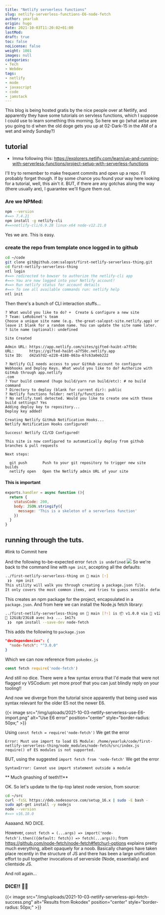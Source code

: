 ```yaml
---
title: "Netlify serverless functions"
slug: netlify-serverless-functions-E6-node-fetch
author: yearluk
origin: hugo
date: 2021-10-03T11:20:02+01:00
lastMod:
draft: true
toc: false
noLicense: false
weight: 1001
images: null
categories:
- Tech
- Webdev
tags:
- netlify
- mode
- javascript
- code
- jamstack
---
```



This blog is being hosted gratis by the nice people over at Netlify, and apparently they have some tutorials on servless functions, which I suppose I could use to learn something this morning. So here we go (what aelse are you going to d when the old doge gets you up at 02-Dark-15 in the AM of a wet and windy Sunday?)

## tutorial
- Imma following this:
https://explorers.netlify.com/learn/up-and-running-with-serverless-functions/project-setup-with-serverless-functions

I'll try to remember to make frequent commits and open up a repo. I'll probably forget though. If by some chance you found your way here looking for a tutorial, well, this  ain't it. BUT, if there are any gotchas along the way (there usually are), I guarantee we'll figure them out.


### Are we NPMed:

```bash
npm --version
#==> 7.4.21
npm install -g netlify-cli
#==>netlify-cli/6.9.28 linux-x64 node-v12.21.0
```
Yes we are. This is easy.

### create the repo from template once logged in to github

```bash
cd ~/code
git clone git@github.com:salopst/first-netlify-serverless-thing.git
cd first-netlify-serverless-thing
ntl login
#==> redirected to bowser to authorize the netlify-cli app
#==> You are now logged into your Netlify account!
#==> Run netlify status for account details
#==> To see all available commands run: netlify help
ntl init
```

Then there's a bunch of CLI interaction stuffs...

```text
? What would you like to do? +  Create & configure a new site
? Team: LeRobinet's team
Choose a unique site name (e.g. the-great-salopst-site.netlify.app) or leave it blank for a random name. You can update the site name later.
? Site name (optional): undefined

Site Created

Admin URL: https://app.netlify.com/sites/gifted-haibt-a7f50c
URL:       https://gifted-haibt-a7f50c.netlify.app
Site ID:   d42a57d2-e228-4188-863a-67c63a0eb222

? Netlify CLI needs access to your GitHub account to configure Webhooks and Deploy Keys. What would you like to do? Authorize with GitHub through app.netlify
.com
? Your build command (hugo build/yarn run build/etc): # no build command
? Directory to deploy (blank for current dir): public
? Netlify functions folder: netlify/functions
? No netlify.toml detected. Would you like to create one with these build settings? Yes
Adding deploy key to repository...
Deploy key added!

Creating Netlify GitHub Notification Hooks...
Netlify Notification Hooks configured!

Success! Netlify CI/CD Configured!

This site is now configured to automatically deploy from github branches & pull requests

Next steps:

  git push       Push to your git repository to trigger new site builds
  netlify open   Open the Netlify admin URL of your site
```

#### This is important

```javascript
exports.handler = async function (){
  return {
    statusCode: 200,
    body: JSON.stringify({
      message: 'This is a skeleton of a serverless function'
    })
  }
}
```
## running through the tuts.

#link to Commit here []()

And the following to-be-expected error `fetch is undefined`
![](2021-10-03-netlify-serverless-api-fetch-not-defined.png)
So we're back to the command line with `npm init`, accepting all the defaults:

```bash
../first-netlify-serverless-thing on  main [⇡]
 ❯❯  npm init
This utility will walk you through creating a package.json file.
It only covers the most common items, and tries to guess sensible defaults.
```
This creates an npm package for the project, encapsulated in a `package.json`. And from here we can install the Node.js fetch library:

```bash
../first-netlify-serverless-thing on  main [?⇡] is 📦 v1.0.0 via  v12.21.0
🧠 12GiB/23GiB avec λ=❯ ... 1m17s
 ❯❯  npm install --save-dev node-fetch
```

This adds the following to `package.json`

```json
"devDependencies": {
  "node-fetch": "^3.0.0"
}
```

Which we can now reference from `pokedex.js`

```javascript
const fetch require('node-fetch')
```

And still no dice. There were a few syntax errora that I'd made that were not flagged vy VSCodium: yet more proof that you can just blindly reply on your tooling!!

And now we diverge from the tutorial since apparently that being used was syntax relevant for the older E5 not the newer E6.

{{< image src="/img/uploads/2021-10-03-netlify-serverless-use-E6-import.png" alt="Use E6 error" position="center" style="border-radius: 50px;" >}}

Using `const fetch = require('node-fetch')`
We get the error
```
Error: Must use import to load ES Module: /home/yearluk/code/first-netlify-serverless-thing/node_modules/node-fetch/src/index.js
require() of ES modules is not supported.
```

BUT, using the suggested `import fetch from 'node-fetch'`
We get the error
```
SyntaxError: Cannot use import statement outside a module
```

** Much gnashing of teeth!!!**

OK. So let's update to the tip-top latest node version, from source:

```bash
cd ~/src
curl -fsSL https://deb.nodesource.com/setup_16.x | sudo -E bash -
sudo apt-get install -y nodejs
node --version
#==> v16.10.0
```
Aaaaand. NO DICE.

However, `const fetch = (...args) => import('node-fetch').then(({default: fetch}) => fetch(...args));` from https://github.com/node-fetch/node-fetch#fetchurl-options explains pretty much everything, albeit opaquely for a noob. Basically changes have taken place recently in the structure of JS and there has been a large unification effort to pull together invocations of serverside (Node, essentially) and clientside JS.

And roll again...

### DICE!! 🎲🎲

{{< image src="/img/uploads/2021-10-03-netlify-serverless-api-fetch-success.png" alt="Results from Rokodex" position="center" style="border-radius: 50px;" >}}
